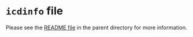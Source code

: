 # `icdinfo` file

Please see the [README file](../README.md) in the parent directory for more information.
